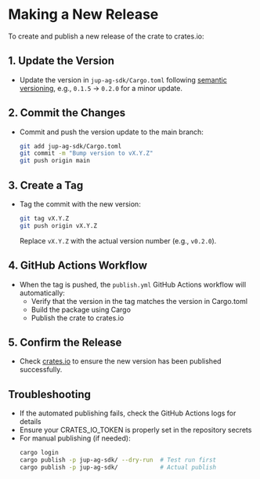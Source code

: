 # Making a New Release

To create and publish a new release of the crate to crates.io:

## 1. Update the Version

- Update the version in `jup-ag-sdk/Cargo.toml` following [semantic versioning](https://semver.org/), e.g., `0.1.5` → `0.2.0` for a minor update.

## 2. Commit the Changes

- Commit and push the version update to the main branch:
  ```sh
  git add jup-ag-sdk/Cargo.toml
  git commit -m "Bump version to vX.Y.Z"
  git push origin main
  ```

## 3. Create a Tag

- Tag the commit with the new version:
  ```sh
  git tag vX.Y.Z
  git push origin vX.Y.Z
  ```

  Replace `vX.Y.Z` with the actual version number (e.g., `v0.2.0`).

## 4. GitHub Actions Workflow

- When the tag is pushed, the `publish.yml` GitHub Actions workflow will automatically:
    - Verify that the version in the tag matches the version in Cargo.toml
    - Build the package using Cargo
    - Publish the crate to crates.io

## 5. Confirm the Release

- Check [crates.io](https://crates.io/crates/jup-ag-sdk) to ensure the new version has been published successfully.

## Troubleshooting

- If the automated publishing fails, check the GitHub Actions logs for details
- Ensure your CRATES_IO_TOKEN is properly set in the repository secrets
- For manual publishing (if needed):
  ```sh
  cargo login
  cargo publish -p jup-ag-sdk/ --dry-run  # Test run first
  cargo publish -p jup-ag-sdk/            # Actual publish
  ```